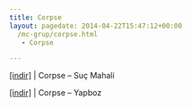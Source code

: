 ```yaml
---
title: Corpse
layout: pagedate: 2014-04-22T15:47:12+00:00
  /mc-grup/corpse.html
   - Corpse

---
```

<a href="https://cloud.mail.ru/public/d134a28ff79b/Corpse%20-%20Su%C3%A7%20Mahali" target="_blank">[indir]</a> | Corpse &#8211; Suç Mahali

<a href="https://cloud.mail.ru/public/976b726f6e0c/Corpse%20-%20Yapboz" target="_blank">[indir]</a> | Corpse &#8211; Yapboz
